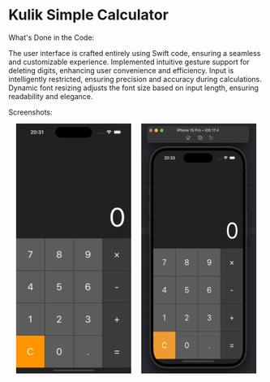# Kulik Simple Calculator

What's Done in the Code:

The user interface is crafted entirely using Swift code, ensuring a seamless and customizable experience.
Implemented intuitive gesture support for deleting digits, enhancing user convenience and efficiency.
Input is intelligently restricted, ensuring precision and accuracy during calculations.
Dynamic font resizing adjusts the font size based on input length, ensuring readability and elegance.

Screenshots:
<div style="display: flex; justify-content: center;">
    <img src="https://github.com/kulikmark/KulikSimpleCalculator/blob/main/KulikSimpleCalculator_1.png" alt="Image 1" style="width: 45%; margin-right: 10px;">
    <img src="https://github.com/kulikmark/KulikSimpleCalculator/blob/main/KulikSimpleCalculator_2.png" alt="Image 2" style="width: 45%; margin-left: 10px;">
</div>
